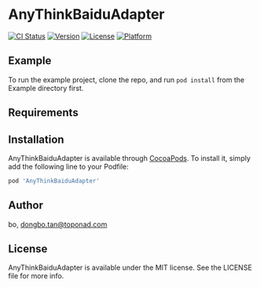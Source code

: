 # AnyThinkBaiduAdapter

[![CI Status](https://img.shields.io/travis/bo/AnyThinkBaiduAdapter.svg?style=flat)](https://travis-ci.org/bo/AnyThinkBaiduAdapter)
[![Version](https://img.shields.io/cocoapods/v/AnyThinkBaiduAdapter.svg?style=flat)](https://cocoapods.org/pods/AnyThinkBaiduAdapter)
[![License](https://img.shields.io/cocoapods/l/AnyThinkBaiduAdapter.svg?style=flat)](https://cocoapods.org/pods/AnyThinkBaiduAdapter)
[![Platform](https://img.shields.io/cocoapods/p/AnyThinkBaiduAdapter.svg?style=flat)](https://cocoapods.org/pods/AnyThinkBaiduAdapter)

## Example

To run the example project, clone the repo, and run `pod install` from the Example directory first.

## Requirements

## Installation

AnyThinkBaiduAdapter is available through [CocoaPods](https://cocoapods.org). To install
it, simply add the following line to your Podfile:

```ruby
pod 'AnyThinkBaiduAdapter'
```

## Author

bo, dongbo.tan@toponad.com

## License

AnyThinkBaiduAdapter is available under the MIT license. See the LICENSE file for more info.
